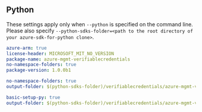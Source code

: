 ## Python

These settings apply only when `--python` is specified on the command line.
Please also specify `--python-sdks-folder=<path to the root directory of your azure-sdk-for-python clone>`.

``` yaml $(track2)
azure-arm: true
license-header: MICROSOFT_MIT_NO_VERSION
package-name: azure-mgmt-verifiablecredentials
no-namespace-folders: true
package-version: 1.0.0b1
```

``` yaml $(python-mode) == 'update' && $(track2)
no-namespace-folders: true
output-folder: $(python-sdks-folder)/verifiablecredentials/azure-mgmt-verifiablecredentials/azure/mgmt/verifiablecredentials
```

``` yaml $(python-mode) == 'create' && $(track2)
basic-setup-py: true
output-folder: $(python-sdks-folder)/verifiablecredentials/azure-mgmt-verifiablecredentials
```
